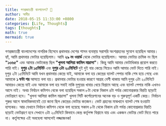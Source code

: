 ```yaml
---
title: গণপ্রজাতন্ত্রী বাংলাদেশ? 🤔
author: আবীর
date: 2018-05-15 11:33:00 +0800
categories: [Life, Thoughts]
tags: [thoughts]
math: true
mermaid: true
---
```


<p>
গণপ্রজাতন্ত্রী বাংলাদেশের নাগরিক হিসেবে প্রথমবার দেশের শাসন ব্যবস্থায় সরাসরি অংশগ্রহনের সুযোগ হয়েছিল আমার। হ্যাঁ, আমি প্রথমবার ভোটার হয়েছিলাম। আমি <b>২৯ নং ওয়ার্ড</b> থেকে ভোটার হয়েছিলাম। আমার ভোটার ক্রমিক নং ছিল <b>"১৩৬৫"</b> এবং আমার ভোটকেন্দ্র ছিল <b>"খুলনা আলিয়া কামিল মাদ্রাসা"</b>। কিন্তু আমি আমার ভোটাধিকার প্রয়োগ করতে পারি নাই। <b>দুপুর ২টা ১৫মিনিট</b> এবং <b>দুপুর ৩টা ২০মিনিটে</b> দুই দুই বার কেন্দ্রে গিয়েও আমি আমার ভোট দিতে পারি নাই। দুপুর ২টা ১৫মিনিটে আমি যখন প্রথমবার কেন্দ্রে যাই, আমাকে বলা হয় কেন্দ্রের ব্যালট পেপার নাকি শেষ হয়ে গেছে এবং আমাকে <b>১ ঘন্টা পর</b> আসতে বলা হয়। প্রথমবার ভোটার হওয়ার কারণে আগ্রহ বেশী থাকায় আমি দুপুর ৩টা ২০মিনিটে আবারও কেন্দ্রে যাই এবং আমাকে বলা হয় সবাই নাকি দুপুরের খাবার খেয়ে বিশ্রামে আছে এবং ব্যালট পেপার নাকি এখনও আসে নাই। অথচ নির্বাচন কমিশন থেকে বলা হয়েছিল সকাল ৮টা থেকে বিকাল ৪টা পর্যন্ত কোনোপ্রকার বিরতি ছাড়াই ভোটগ্রহণ হবে। "খুলনা আলিয়া কামিল মাদ্রাসা" খুলনা সিটি কর্পোরেশনের অনেক বড় ও গুরুত্বপূর্ণ একটি কেন্দ্র। নির্বাচন শুরুর আগে স্বাভাবিকভাবেই তো জানা ছিল কেন্দ্রের ভোটার কতজন। ভোট গ্রহনের মাঝখানে ব্যালট শেষ হওয়াটা হাস্যকর। আর যেখানে নির্বাচন কমিশন থেকে বলা হয়েছে সকাল ৮টা থেকে বিকাল ৪টা পর্যন্ত কোনোপ্রকার বিরতি ছাড়াই ভোটগ্রহণ হবে সেখানে ৩টা ২০মিনিটে কিভাবে কেন্দ্র কর্তৃপক্ষ বিশ্রামে যায় এবং একজন ভোটার ভোট দিতে পারে না। কর্তৃপক্ষের এই অবহেলা আসলেই লজ্জাজনক!
</p>